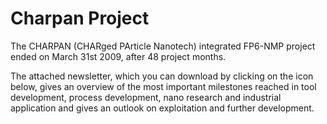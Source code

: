 # Charpan Project

The CHARPAN (CHARged PArticle Nanotech) integrated FP6-NMP project ended on March 31st 2009, after 48 project months.
<!--break-->
The attached newsletter, which you can download by clicking on the icon below, gives an overview of the most important milestones reached in tool development, process development, nano research and
industrial application and gives an outlook on exploitation and further development.